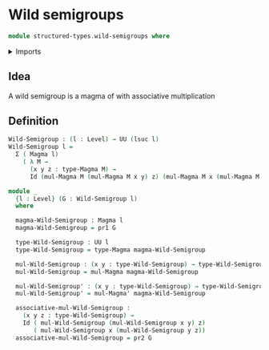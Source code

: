 # Wild semigroups

```agda
module structured-types.wild-semigroups where
```

<details><summary>Imports</summary>

```agda
open import foundation.dependent-pair-types
open import foundation.identity-types
open import foundation.universe-levels
open import structured-types.magmas
```

</details>

## Idea

A wild semigroup is a magma of with associative multiplication

## Definition

```agda
Wild-Semigroup : (l : Level) → UU (lsuc l)
Wild-Semigroup l =
  Σ ( Magma l)
    ( λ M →
      (x y z : type-Magma M) →
      Id (mul-Magma M (mul-Magma M x y) z) (mul-Magma M x (mul-Magma M y z)))

module _
  {l : Level} (G : Wild-Semigroup l)
  where

  magma-Wild-Semigroup : Magma l
  magma-Wild-Semigroup = pr1 G

  type-Wild-Semigroup : UU l
  type-Wild-Semigroup = type-Magma magma-Wild-Semigroup

  mul-Wild-Semigroup : (x y : type-Wild-Semigroup) → type-Wild-Semigroup
  mul-Wild-Semigroup = mul-Magma magma-Wild-Semigroup

  mul-Wild-Semigroup' : (x y : type-Wild-Semigroup) → type-Wild-Semigroup
  mul-Wild-Semigroup' = mul-Magma' magma-Wild-Semigroup

  associative-mul-Wild-Semigroup :
    (x y z : type-Wild-Semigroup) →
    Id ( mul-Wild-Semigroup (mul-Wild-Semigroup x y) z)
       ( mul-Wild-Semigroup x (mul-Wild-Semigroup y z))
  associative-mul-Wild-Semigroup = pr2 G
```

